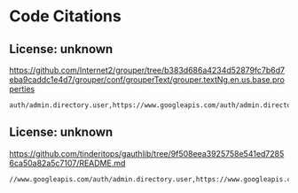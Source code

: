 # Code Citations

## License: unknown
https://github.com/Internet2/grouper/tree/b383d686a4234d52879fc7b6d7eba9caddc1e4d7/grouper/conf/grouperText/grouper.textNg.en.us.base.properties

```
auth/admin.directory.user,https://www.googleapis.com/auth/admin.directory.group,https://www.googleapis.com/auth/admin.directory.group.member,https://www.googleapis.com
```


## License: unknown
https://github.com/tinderitops/gauthlib/tree/9f508eea3925758e541ed72856ca50a82a5c7107/README.md

```
//www.googleapis.com/auth/admin.directory.user,https://www.googleapis.com/auth/admin.directory.group,https://www.googleapis.com/auth/admin.directory.group.member,https
```

